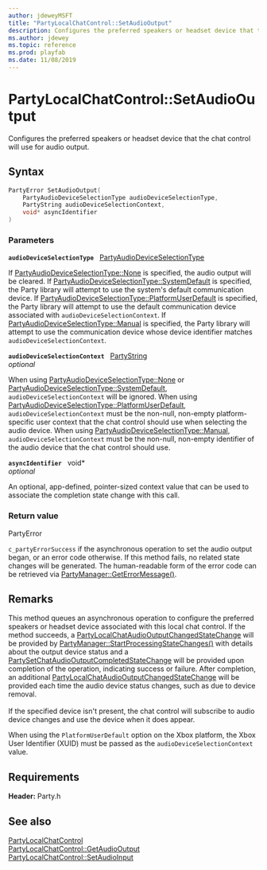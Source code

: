 ```yaml
---
author: jdeweyMSFT
title: "PartyLocalChatControl::SetAudioOutput"
description: Configures the preferred speakers or headset device that the chat control will use for audio output.
ms.author: jdewey
ms.topic: reference
ms.prod: playfab
ms.date: 11/08/2019
---
```


# PartyLocalChatControl::SetAudioOutput  

Configures the preferred speakers or headset device that the chat control will use for audio output.  

## Syntax  
  
```cpp
PartyError SetAudioOutput(  
    PartyAudioDeviceSelectionType audioDeviceSelectionType,  
    PartyString audioDeviceSelectionContext,  
    void* asyncIdentifier  
)  
```  
  
### Parameters  
  
**`audioDeviceSelectionType`** &nbsp; [PartyAudioDeviceSelectionType](../../../enums/partyaudiodeviceselectiontype.md)  
  
If [PartyAudioDeviceSelectionType::None](../../../enums/partyaudiodeviceselectiontype.md) is specified, the audio output will be cleared. If [PartyAudioDeviceSelectionType::SystemDefault](../../../enums/partyaudiodeviceselectiontype.md) is specified, the Party library will attempt to use the system's default communication device. If [PartyAudioDeviceSelectionType::PlatformUserDefault](../../../enums/partyaudiodeviceselectiontype.md) is specified, the Party library will attempt to use the default communication device associated with `audioDeviceSelectionContext`. If [PartyAudioDeviceSelectionType::Manual](../../../enums/partyaudiodeviceselectiontype.md) is specified, the Party library will attempt to use the communication device whose device identifier matches `audioDeviceSelectionContext`.  
  
**`audioDeviceSelectionContext`** &nbsp; [PartyString](../../../typedefs.md)  
*optional*  
  
When using [PartyAudioDeviceSelectionType::None](../../../enums/partyaudiodeviceselectiontype.md) or [PartyAudioDeviceSelectionType::SystemDefault](../../../enums/partyaudiodeviceselectiontype.md), `audioDeviceSelectionContext` will be ignored. When using [PartyAudioDeviceSelectionType::PlatformUserDefault](../../../enums/partyaudiodeviceselectiontype.md), `audioDeviceSelectionContext` must be the non-null, non-empty platform-specific user context that the chat control should use when selecting the audio device. When using [PartyAudioDeviceSelectionType::Manual](../../../enums/partyaudiodeviceselectiontype.md), `audioDeviceSelectionContext` must be the non-null, non-empty identifier of the audio device that the chat control should use.  
  
**`asyncIdentifier`** &nbsp; void*  
*optional*  
  
An optional, app-defined, pointer-sized context value that can be used to associate the completion state change with this call.  
  
  
### Return value  
PartyError
  
```c_partyErrorSuccess``` if the asynchronous operation to set the audio output began, or an error code otherwise. If this method fails, no related state changes will be generated. The human-readable form of the error code can be retrieved via [PartyManager::GetErrorMessage()](../../PartyManager/methods/partymanager_geterrormessage.md).
  
## Remarks  
  
This method queues an asynchronous operation to configure the preferred speakers or headset device associated with this local chat control. If the method succeeds, a [PartyLocalChatAudioOutputChangedStateChange](../../../structs/partylocalchataudiooutputchangedstatechange.md) will be provided by [PartyManager::StartProcessingStateChanges()](../../PartyManager/methods/partymanager_startprocessingstatechanges.md) with details about the output device status and a [PartySetChatAudioOutputCompletedStateChange](../../../structs/partysetchataudiooutputcompletedstatechange.md) will be provided upon completion of the operation, indicating success or failure. After completion, an additional [PartyLocalChatAudioOutputChangedStateChange](../../../structs/partylocalchataudiooutputchangedstatechange.md) will be provided each time the audio device status changes, such as due to device removal. <br /><br /> If the specified device isn't present, the chat control will subscribe to audio device changes and use the device when it does appear.

When using the ```PlatformUserDefault``` option on the Xbox platform, the Xbox User Identifier (XUID) must be passed as the ```audioDeviceSelectionContext``` value.
  
## Requirements  
  
**Header:** Party.h
  
## See also  
[PartyLocalChatControl](../partylocalchatcontrol.md)  
[PartyLocalChatControl::GetAudioOutput](partylocalchatcontrol_getaudiooutput.md)  
[PartyLocalChatControl::SetAudioInput](partylocalchatcontrol_setaudioinput.md)
  
  
